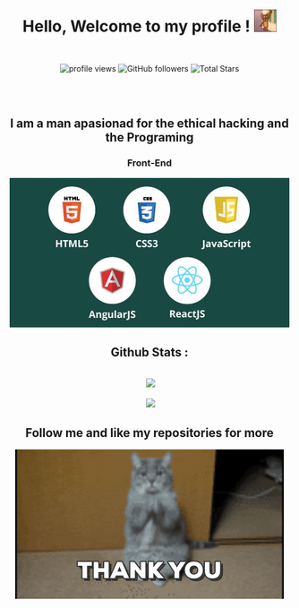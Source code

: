 <div align="center">
<h1>
    Hello, Welcome to my profile !
  <a target="_blank">
      <img src="https://github.com/DeepSociety/DeepSociety/blob/main/hi.gif?raw=true" width="40">
    </a>
  </h1>
  <br/>
  
<p align="center">
    <img src="https://gpvc.arturio.dev/DeepSociety" alt="profile views"> 
    <img alt="GitHub followers" src="https://img.shields.io/github/followers/DeepSociety?label=Followers&style=social"> 
    <img src="https://img.shields.io/github/stars/DeepSociety?label=Stars" alt="Total Stars">
</p>
  <br>
  <img width="80%" src="https://github.com/OB1T0-17/OB1T0-17/blob/bb8b0ba3462bc0760a496709cf2b5d730c4288d9/hacker-man-hacker.gif" alt="">
    <h2>I am a man apasionad for the ethical hacking and the Programing</h2>
    <h3> Front-End </h3>
     <img src="https://github.com/OB1T0-17/OB1T0-17/blob/2e616b38614300286555e859eb6b9f11bfca06d5/front-end.png?raw=true" alt="">
  
  <h2>Github Stats : </h2>

  <br>
    <img src="https://github-readme-stats.vercel.app/api?username=DeepSociety&show_icons=true&theme=radical" alt="">
      <img height="195px" src="https://github-readme-stats.vercel.app/api/top-langs/?username=DeepSociety&text_color=FFFFFF&bg_color=000000&title_color=94b4a4&langs_count=15&layout=compact&hide_border=true" />

  <br>
  <br>
        <img src="https://github-readme-stats.vercel.app/api/pin/?username=DeepSociety&repo=wiki-termux" alt="">
        <img src="https://github-readme-stats.vercel.app/api/pin/?username=DeepSociety&repo=AIOPhish">
        <br>
        <h2>Follow me and like my repositories for more</h2>
        <img src="https://github.com/DeepSociety/DeepSociety/blob/main/thanks.gif?raw=true" alt="">
</div>
